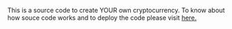 This is a source code to create YOUR own cryptocurrency. To know about how souce code works and to deploy the code
please visit <a href="https://medium.com/@ananthkrish1998/how-to-create-my-own-cryptocurrency-84eb1246e39f">here.</a>
